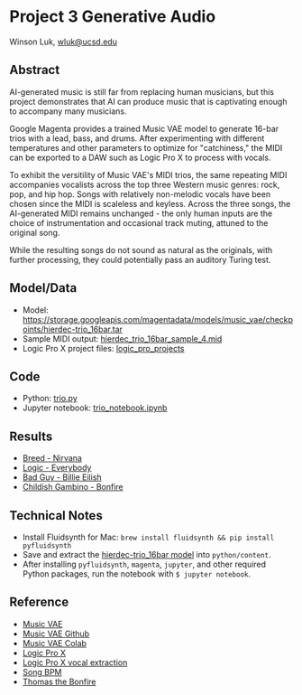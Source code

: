 # Project 3 Generative Audio

Winson Luk, wluk@ucsd.edu

## Abstract

AI-generated music is still far from replacing human musicians, but this project demonstrates that AI can produce music that is captivating enough to accompany many musicians.

Google Magenta provides a trained Music VAE model to generate 16-bar trios with a lead, bass, and drums. After experimenting with different temperatures and other parameters to optimize for "catchiness," the MIDI can be exported to a DAW such as Logic Pro X to process with vocals.

To exhibit the versitility of Music VAE's MIDI trios, the same repeating MIDI accompanies vocalists across the top three Western music genres: rock, pop, and hip hop. Songs with relatively non-melodic vocals have been chosen since the MIDI is scaleless and keyless. Across the three songs, the AI-generated MIDI remains unchanged - the only human inputs are the choice of instrumentation and occasional track muting, attuned to the original song.

While the resulting songs do not sound as natural as the originals, with further processing, they could potentially pass an auditory Turing test.

## Model/Data

- Model: https://storage.googleapis.com/magentadata/models/music_vae/checkpoints/hierdec-trio_16bar.tar
- Sample MIDI output: [hierdec_trio_16bar_sample_4.mid](midi/hierdec_trio_16bar_sample_4.mid)
- Logic Pro X project files: [logic_pro_projects](logic_pro_projects)

## Code

- Python: [trio.py](python/trio.py)
- Jupyter notebook: [trio_notebook.ipynb](python/trio_notebook.ipynb)

## Results

- [Breed - Nirvana](https://soundcloud.com/user-604304255/breed_magenta)
- [Logic - Everybody](https://soundcloud.com/user-604304255/everybody_magenta)
- [Bad Guy - Billie Eilish](https://soundcloud.com/user-604304255/badguy_magenta)
- [Childish Gambino - Bonfire](https://soundcloud.com/user-604304255/bonfire_magenta)

## Technical Notes

- Install Fluidsynth for Mac: `brew install fluidsynth && pip install pyfluidsynth`
- Save and extract the [hierdec-trio_16bar model](https://storage.googleapis.com/magentadata/models/music_vae/checkpoints/hierdec-trio_16bar.tar) into `python/content`.
- After installing `pyfluidsynth`, `magenta`, `jupyter`, and other required Python packages, run the notebook with `$ jupyter notebook`.

## Reference

- [Music VAE](https://magenta.tensorflow.org/music-vae)
- [Music VAE Github](https://github.com/tensorflow/magenta/tree/master/magenta/models/music_vae)
- [Music VAE Colab](https://colab.research.google.com/notebooks/magenta/music_vae/music_vae.ipynb)
- [Logic Pro X](https://www.apple.com/logic-pro/)
- [Logic Pro X vocal extraction](https://www.youtube.com/watch?v=imv1BvaGp-s)
- [Song BPM](https://songbpm.com)
- [Thomas the Bonfire](https://soundcloud.com/macoos1337/thomas-the-bonfire)
